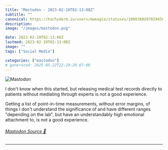 ```yaml
---
title: "Mastodon - 2023-02-10T02:13:08Z"
subtitle: ""
canonical: https://hachyderm.io/users/mweagle/statuses/109838020702945616
description:
image: "/images/mastodon.png"

date: 2023-02-10T02:13:08Z
lastmod: 2023-02-10T02:13:08Z
image: ""
tags: ["Social Media"]

categories: ["mastodon"]
# generated: 2025-05-22T22:29:20-07:00
---
```

![Mastodon](/images/mastodon.png)

<p>I don&#39;t know when this started, but releasing medical test records directly to patients without mediating through experts is not a good experience. </p><p>Getting a list of point-in-time measurements, without error margins, of things I don&#39;t understand the significance of and have different ranges &quot;depending on the lab&quot;, but have an understandably high emotional attachment to, is not a good experience.</p>


###### [Mastodon Source 🐘](https://hachyderm.io/@mweagle/109838020702945616)

___
